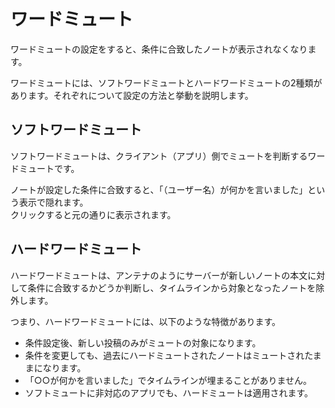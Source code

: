 # ワードミュート

ワードミュートの設定をすると、条件に合致したノートが表示されなくなります。

ワードミュートには、ソフトワードミュートとハードワードミュートの2種類があります。それぞれについて設定の方法と挙動を説明します。

## ソフトワードミュート

ソフトワードミュートは、クライアント（アプリ）側でミュートを判断するワードミュートです。

ノートが設定した条件に合致すると、「（ユーザー名）が何かを言いました」という表示で隠れます。  
クリックすると元の通りに表示されます。

## ハードワードミュート

ハードワードミュートは、アンテナのようにサーバーが新しいノートの本文に対して条件に合致するかどうか判断し、タイムラインから対象となったノートを除外します。

つまり、ハードワードミュートには、以下のような特徴があります。

- 条件設定後、新しい投稿のみがミュートの対象になります。
- 条件を変更しても、過去にハードミュートされたノートはミュートされたままになります。
- 「○○が何かを言いました」でタイムラインが埋まることがありません。
- ソフトミュートに非対応のアプリでも、ハードミュートは適用されます。
